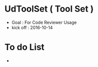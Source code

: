 # UdToolSet ( Tool Set )
- Goal : For Code Reviewer Usage 
- kick off : 2016-10-14

# To do List 
- 

